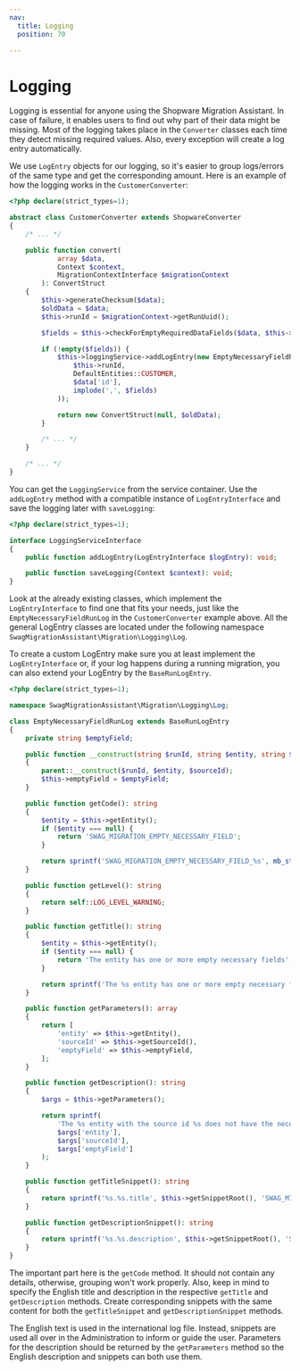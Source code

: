 ```yaml
---
nav:
  title: Logging
  position: 70

---
```


# Logging

Logging is essential for anyone using the Shopware Migration Assistant. In case of failure, it enables users to find out why part of their data might be missing. Most of the logging takes place in the `Converter` classes each time they detect missing required values. Also, every exception will create a log entry automatically.

We use `LogEntry` objects for our logging, so it's easier to group logs/errors of the same type and get the corresponding amount. Here is an example of how the logging works in the `CustomerConverter`:

```php
<?php declare(strict_types=1);

abstract class CustomerConverter extends ShopwareConverter
{
    /* ... */

    public function convert(
            array $data,
            Context $context,
            MigrationContextInterface $migrationContext
        ): ConvertStruct
    {
        $this->generateChecksum($data);
        $oldData = $data;
        $this->runId = $migrationContext->getRunUuid();

        $fields = $this->checkForEmptyRequiredDataFields($data, $this->requiredDataFieldKeys);

        if (!empty($fields)) {
            $this->loggingService->addLogEntry(new EmptyNecessaryFieldRunLog(
                $this->runId,
                DefaultEntities::CUSTOMER,
                $data['id'],
                implode(',', $fields)
            ));

            return new ConvertStruct(null, $oldData);
        }

        /* ... */
    }

    /* ... */
}
```

You can get the `LoggingService` from the service container. Use the `addLogEntry` method with a compatible instance of `LogEntryInterface` and save the logging later with `saveLogging`:

```php
<?php declare(strict_types=1);

interface LoggingServiceInterface
{
    public function addLogEntry(LogEntryInterface $logEntry): void;

    public function saveLogging(Context $context): void;
}
```

Look at the already existing classes, which implement the `LogEntryInterface` to find one that fits your needs, just like the `EmptyNecessaryFieldRunLog` in the `CustomerConverter` example above. All the general LogEntry classes are located under the following namespace `SwagMigrationAssistant\Migration\Logging\Log`.

To create a custom LogEntry make sure you at least implement the `LogEntryInterface` or, if your log happens during a running migration, you can also extend your LogEntry by the `BaseRunLogEntry`.

```php
<?php declare(strict_types=1);

namespace SwagMigrationAssistant\Migration\Logging\Log;

class EmptyNecessaryFieldRunLog extends BaseRunLogEntry
{
    private string $emptyField;

    public function __construct(string $runId, string $entity, string $sourceId, string $emptyField)
    {
        parent::__construct($runId, $entity, $sourceId);
        $this->emptyField = $emptyField;
    }

    public function getCode(): string
    {
        $entity = $this->getEntity();
        if ($entity === null) {
            return 'SWAG_MIGRATION_EMPTY_NECESSARY_FIELD';
        }

        return sprintf('SWAG_MIGRATION_EMPTY_NECESSARY_FIELD_%s', mb_strtoupper($entity));
    }

    public function getLevel(): string
    {
        return self::LOG_LEVEL_WARNING;
    }

    public function getTitle(): string
    {
        $entity = $this->getEntity();
        if ($entity === null) {
            return 'The entity has one or more empty necessary fields';
        }

        return sprintf('The %s entity has one or more empty necessary fields', $entity);
    }

    public function getParameters(): array
    {
        return [
            'entity' => $this->getEntity(),
            'sourceId' => $this->getSourceId(),
            'emptyField' => $this->emptyField,
        ];
    }

    public function getDescription(): string
    {
        $args = $this->getParameters();

        return sprintf(
            'The %s entity with the source id %s does not have the necessary data for the field(s): %s',
            $args['entity'],
            $args['sourceId'],
            $args['emptyField']
        );
    }

    public function getTitleSnippet(): string
    {
        return sprintf('%s.%s.title', $this->getSnippetRoot(), 'SWAG_MIGRATION__SHOPWARE_EMPTY_NECESSARY_DATA_FIELDS');
    }

    public function getDescriptionSnippet(): string
    {
        return sprintf('%s.%s.description', $this->getSnippetRoot(), 'SWAG_MIGRATION__SHOPWARE_EMPTY_NECESSARY_DATA_FIELDS');
    }
}
```

The important part here is the `getCode` method. It should not contain any details, otherwise, grouping won't work properly. Also, keep in mind to specify the English title and description in the respective `getTitle` and `getDescription` methods. Create corresponding snippets with the same content for both the `getTitleSnippet` and `getDescriptionSnippet` methods.

The English text is used in the international log file. Instead, snippets are used all over in the Administration to inform or guide the user. Parameters for the description should be returned by the `getParameters` method so the English description and snippets can both use them.
